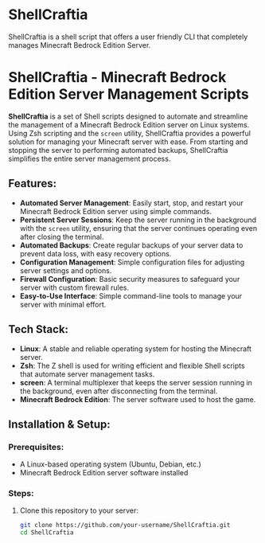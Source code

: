 # ShellCraftia
ShellCraftia is a shell script that offers a user friendly CLI that completely manages Minecraft Bedrock Edition Server.

# ShellCraftia - Minecraft Bedrock Edition Server Management Scripts

**ShellCraftia** is a set of Shell scripts designed to automate and streamline the management of a Minecraft Bedrock Edition server on Linux systems. Using Zsh scripting and the `screen` utility, ShellCraftia provides a powerful solution for managing your Minecraft server with ease. From starting and stopping the server to performing automated backups, ShellCraftia simplifies the entire server management process.

## Features:
- **Automated Server Management**: Easily start, stop, and restart your Minecraft Bedrock Edition server using simple commands.
- **Persistent Server Sessions**: Keep the server running in the background with the `screen` utility, ensuring that the server continues operating even after closing the terminal.
- **Automated Backups**: Create regular backups of your server data to prevent data loss, with easy recovery options.
- **Configuration Management**: Simple configuration files for adjusting server settings and options.
- **Firewall Configuration**: Basic security measures to safeguard your server with custom firewall rules.
- **Easy-to-Use Interface**: Simple command-line tools to manage your server with minimal effort.

## Tech Stack:
- **Linux**: A stable and reliable operating system for hosting the Minecraft server.
- **Zsh**: The Z shell is used for writing efficient and flexible Shell scripts that automate server management tasks.
- **screen**: A terminal multiplexer that keeps the server session running in the background, even after disconnecting from the terminal.
- **Minecraft Bedrock Edition**: The server software used to host the game.

## Installation & Setup:
### Prerequisites:
- A Linux-based operating system (Ubuntu, Debian, etc.)
- Minecraft Bedrock Edition server software installed

### Steps:
1. Clone this repository to your server:
   ```bash
   git clone https://github.com/your-username/ShellCraftia.git
   cd ShellCraftia
